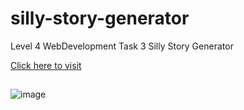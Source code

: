 # silly-story-generator
Level 4 WebDevelopment Task 3 Silly Story Generator

<a href="">Click here to visit</a>

## 
![image](https://github.com/PrasanthPradeep/silly-story-generator/assets/78849206/80e95196-51e3-4719-97ce-ebf0661068e2)
